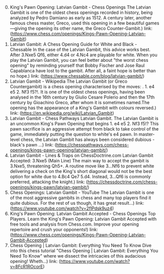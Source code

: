 ---
---
0. King's Pawn Opening: Latvian Gambit - Chess Openings
The Latvian Gambit is one of the oldest chess openings recorded in history, being analyzed by Pedro Damiano as early as 1512. A century later, another famous chess master, Greco, used this opening in a few beautiful games—giving the opening its other name, the Greco Counter-Gambit.)
link: (https://www.chess.com/openings/Kings-Pawn-Opening-Latvian-Gambit)
1. Latvian Gambit: A Chess Opening Guide for White and Black - Chessable
In the case of the Latvian Gambit, this advice works best. After 3.Nxe5 Qf6, either 4.d4 or 4.Nc4 are playable for white. When you play the Latvian Gambit, you can feel better about "the worst chess opening" by reminding yourself that Bobby Fischer and Jose Raul Capablanca have lost to the gambit. After all, a faint hope is better than no hope.)
link: (https://www.chessable.com/blog/latvian-gambit/)
2. Latvian Gambit - Wikipedia
The Latvian Gambit (or Greco Countergambit) is a chess opening characterised by the moves: . 1. e4 e5 2. Nf3 f5?!. It is one of the oldest chess openings, having been analysed in the 16th century by Giulio Cesare Polerio and then the 17th century by Gioachino Greco, after whom it is sometimes named.The opening has the appearance of a King's Gambit with colours reversed.)
link: (https://en.wikipedia.org/wiki/Latvian_Gambit)
3. Latvian Gambit - Chess Pathways
Latvian Gambit. The Latvian Gambit is an uncommon King's Pawn Opening that begins 1. e4 e5 2. Nf3 f5!? This pawn sacrifice is an aggressive attempt from black to take control of the game, immediately putting the question to white's e4 pawn. In master-level chess, the Latvian Gambit has always been considered dubious - black's pawn ...)
link: (https://chesspathways.com/chess-openings/kings-pawn-opening/latvian-gambit/)
4. Latvian Gambit - Lines & Traps on ChessDoctrine.com
Latvian Gambit Accepted: 3.Nxe5 (Main Line) The main way to accept the gambit is 3.Nxe5, threatening Qh5+. A routine move like 3…Nf6 to prevent white delivering a check on the King's short diagonal would not be the best option for white due to 4.Bc4 Qe7 5.d4. Instead, 3…Qf6 is commonly preferred, attacking the knight.)
link: (https://chessdoctrine.com/chess-openings/kings-pawn/latvian-gambit/)
5. Chess Openings: Latvian Gambit - YouTube
The Latvian Gambit is one of the most aggressive gambits in chess and many top players find it quite dubious. For the rest of us though, it has great result...)
link: (https://www.youtube.com/watch?v=2flPdsk9uz4)
6. King's Pawn Opening: Latvian Gambit Accepted - Chess Openings
Top Players. Learn the King's Pawn Opening: Latvian Gambit Accepted with free tools and analysis from Chess.com. Improve your opening repertoire and crush your opponents!)
link: (https://www.chess.com/openings/Kings-Pawn-Opening-Latvian-Gambit-Accepted)
7. Chess Opening | Latvian Gambit: Everything You Need To Know
Dive into this chess tutorial "Chess Opening | Latvian Gambit: Everything You Need To Know" where we dissect the intricacies of this audacious opening! Wheth...)
link: (https://www.youtube.com/watch?v=8FcR1ROcorE)
